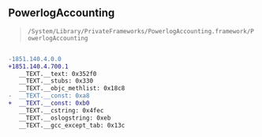 ## PowerlogAccounting

> `/System/Library/PrivateFrameworks/PowerlogAccounting.framework/PowerlogAccounting`

```diff

-1851.140.4.0.0
+1851.140.4.700.1
   __TEXT.__text: 0x352f0
   __TEXT.__stubs: 0x330
   __TEXT.__objc_methlist: 0x18c8
-  __TEXT.__const: 0xa8
+  __TEXT.__const: 0xb0
   __TEXT.__cstring: 0x4fec
   __TEXT.__oslogstring: 0xeb
   __TEXT.__gcc_except_tab: 0x13c

```
